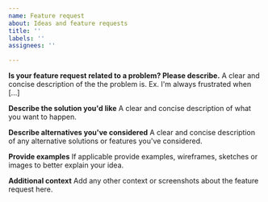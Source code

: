 ```yaml
---
name: Feature request
about: Ideas and feature requests
title: ''
labels: ''
assignees: ''

---
```


**Is your feature request related to a problem? Please describe.**
A clear and concise description of the the problem is. Ex. I'm always frustrated when [...]

**Describe the solution you'd like**
A clear and concise description of what you want to happen.

**Describe alternatives you've considered**
A clear and concise description of any alternative solutions or features you've considered.

**Provide examples**
If applicable provide examples, wireframes, sketches or images to better explain your idea.

**Additional context**
Add any other context or screenshots about the feature request here.
